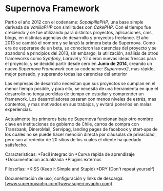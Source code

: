 Supernova Framework
===================

Partió el año 2012 con el codename: *SopaipillaPHP*, una base simple derivada de *VanillaPHP* con similitudes con *CakePHP*. Con el tiempo fue creciendo y se fue utilizando para distintos proyectos, aplicaciones, cms, blogs, en distintas agencias de desarrollo y proyectos freelance. El año 2013 se cambió el nombre y se lanzó la primera beta de Supernova. Como era de esperarse de un beta, se conocieron las carencias del proyecto y se abandonó a principios del 2013, sin embargo, la utilización, análisis de otros frameworks como *Symfony*, *Laravel* y *Yii* dieron nuevas ideas frescas para el proyecto, y se decidió partir desde cero en **Junio de 2014**, creando un nuevo *Supernova Framework* con su codename: *Supernova2*, mas rápido, mejor pensado, y superando todas las carencias del anterior

Las empresas de desarrollo necesitan que sus proyectos se cumplan en el menor tiempo posible, y para ello, se necesita de una herramienta en que el desarrollo no tenga perdidas de tiempo en estudiar y comprender un framework. Los desarrolladores pasaran con menos niveles de estrés, mas contentos, y mas motivados en sus trabajos, y evitará ponerlos en malas experiencias.

Actualmente los primeros beta de Supernova funcionan bajo otro nombre clave en instituciones de gobierno de Chile, carros de compra con Transbank, DineroMail, Servipag, landing pages de facebook y start-ups de los cuales no se puede hacer mención directa por cláusulas de privacidad, pero son al rededor de 20 sitios de los cuales el cliente ha quedado satisfecho.


Caracteristicas:
*Facil integración
*Curva rápida de aprendizaje
*Documentación actualizada
*Plugins externos

Filosofías:
*KISS (Keep it Simple and Stupid)
*DRY (Don't repeat yourself)


Documentación de uso, configuración y links de descarga:
[www.supernovaphp.com](www.supernovaphp.com)